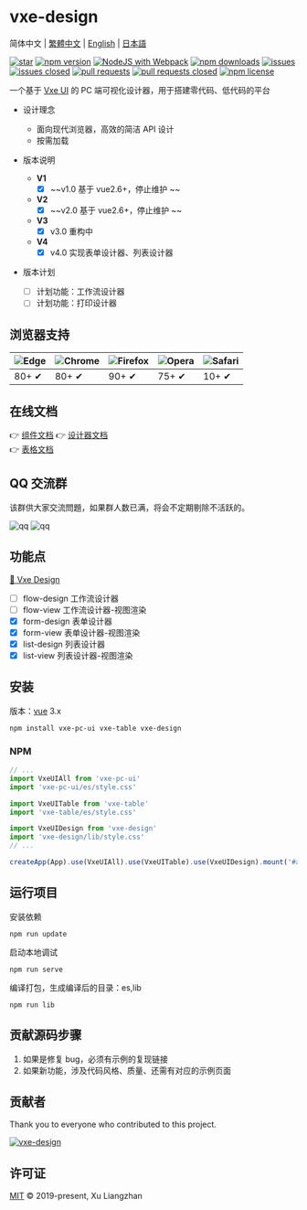 # vxe-design

简体中文 | [繁體中文](README.zh-TW.md) | [English](README.en.md) | [日本語](README.ja-JP.md)  

[![star](https://gitee.com/x-extends/vxe-design/badge/star.svg?theme=gvp)](https://gitee.com/x-extends/vxe-design/stargazers)
[![npm version](https://img.shields.io/npm/v/vxe-design.svg?style=flat-square)](https://www.npmjs.com/package/vxe-design)
[![NodeJS with Webpack](https://github.com/x-extends/vxe-design/actions/workflows/webpack.yml/badge.svg)](https://github.com/x-extends/vxe-design/actions/workflows/webpack.yml)
[![npm downloads](https://img.shields.io/npm/dt/vxe-design.svg?style=flat-square)](https://npm-stat.com/charts.html?package=vxe-design)
[![issues](https://img.shields.io/github/issues/x-extends/vxe-design.svg)](https://github.com/x-extends/vxe-design/issues)
[![issues closed](https://img.shields.io/github/issues-closed/x-extends/vxe-design.svg)](https://github.com/x-extends/vxe-design/issues?q=is%3Aissue+is%3Aclosed)
[![pull requests](https://img.shields.io/github/issues-pr/x-extends/vxe-design.svg)](https://github.com/x-extends/vxe-design/pulls)
[![pull requests closed](https://img.shields.io/github/issues-pr-closed/x-extends/vxe-design.svg)](https://github.com/x-extends/vxe-design/pulls?q=is%3Apr+is%3Aclosed)
[![npm license](https://img.shields.io/github/license/mashape/apistatus.svg)](LICENSE)

一个基于 [Vxe UI](https://github.com/x-extends/vxe-pc-ui) 的 PC 端可视化设计器，用于搭建零代码、低代码的平台

* 设计理念
  * 面向现代浏览器，高效的简洁 API 设计
  * 按需加载

* 版本说明
  * **V1**
    * [x] ~~v1.0 基于 vue2.6+，停止维护 ~~
  * **V2**
    * [x] ~~v2.0 基于 vue2.6+，停止维护 ~~
  * **V3**
    * [x] v3.0 重构中
  * **V4**
    * [x] v4.0 实现表单设计器、列表设计器
* 版本计划
  * [ ] 计划功能：工作流设计器
  * [ ] 计划功能：打印设计器

## 浏览器支持

![Edge](https://raw.github.com/alrra/browser-logos/master/src/edge/edge_48x48.png) | ![Chrome](https://raw.github.com/alrra/browser-logos/master/src/chrome/chrome_48x48.png) | ![Firefox](https://raw.github.com/alrra/browser-logos/master/src/firefox/firefox_48x48.png) | ![Opera](https://raw.github.com/alrra/browser-logos/master/src/opera/opera_48x48.png) | ![Safari](https://raw.github.com/alrra/browser-logos/master/src/safari/safari_48x48.png)
--- | --- | --- | --- | --- |
80+ ✔ | 80+ ✔ | 90+ ✔ | 75+ ✔ | 10+ ✔ |

## 在线文档

👉 [组件文档](https://vxeui.com)
👉 [设计器文档](https://design.vxeui.com)  
👉 [表格文档](https://vxetable.cn)  

## QQ 交流群

该群供大家交流問題，如果群人数已满，将会不定期剔除不活跃的。  

![qq](https://vxeui.com/resource/donation/qq1.png)
![qq](https://vxeui.com/resource/donation/qq2.png)

## 功能点

[👀 Vxe Design](https://vxeui.com)  

* [ ] flow-design 工作流设计器
* [ ] flow-view 工作流设计器-视图渲染
* [x] form-design 表单设计器
* [x] form-view 表单设计器-视图渲染
* [x] list-design 列表设计器
* [x] list-view 列表设计器-视图渲染

## 安装

版本：[vue](https://www.npmjs.com/package/vue) 3.x

```shell
npm install vxe-pc-ui vxe-table vxe-design
```

### NPM

```javascript
// ...
import VxeUIAll from 'vxe-pc-ui'
import 'vxe-pc-ui/es/style.css'

import VxeUITable from 'vxe-table'
import 'vxe-table/es/style.css'

import VxeUIDesign from 'vxe-design'
import 'vxe-design/lib/style.css'
// ...

createApp(App).use(VxeUIAll).use(VxeUITable).use(VxeUIDesign).mount('#app')
```

## 运行项目

安装依赖

```shell
npm run update
```

启动本地调试

```shell
npm run serve
```

编译打包，生成编译后的目录：es,lib

```shell
npm run lib
```

## 贡献源码步骤

1. 如果是修复 bug，必须有示例的复现链接
2. 如果新功能，涉及代码风格、质量、还需有对应的示例页面

## 贡献者

Thank you to everyone who contributed to this project.

[![vxe-design](https://contrib.rocks/image?repo=x-extends/vxe-design)](https://github.com/x-extends/vxe-design/graphs/contributors)

## 许可证

[MIT](LICENSE) © 2019-present, Xu Liangzhan
